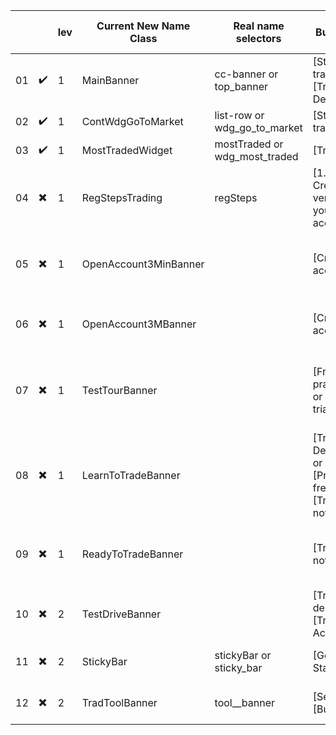 |    |    | lev | Current New Name Class | Real name selectors           | Buttons                                         | Name                                                                            | --- |
|----|----|-----|------------------------|-------------------------------|-------------------------------------------------|---------------------------------------------------------------------------------|-----|
| 01 | ✔️ | 1   | MainBanner             | cc-banner or top_banner       | [Start trading], [Try Demo]                     | Main banner                                                                     |     |
| 02 | ✔️ | 1   | ContWdgGoToMarket      | list-row or wdg_go_to_market  | [Start trading]                                 | Content block                                                                   |     |
| 03 | ✔️ | 1   | MostTradedWidget       | mostTraded or wdg_most_traded | [Trade]                                         | Widget "Most Traded"                                                            |     |
| 04 | ✖️ | 1   | RegStepsTrading        | regSteps                      | [1. Create & verify your account]               | Block "Steps trading" (Still looking for a platform/broker you can trust?)      |     |
| 05 | ✖️ | 1   | OpenAccount3MinBanner  |                               | [Create account]                                | Block "Open a trading account in less than 3 minutes"                           |     |
| 06 | ✖️ | 1   | OpenAccount3MBanner    |                               | [Create account]                                | Block "Open a trading account in less than 3 min"                               |     |
| 07 | ✖️ | 1   | TestTourBanner         |                               | [Free practice] or [Free trial]                 | Block "Would you like a test tour? Open a demo account to practice your skills" |     |
| 08 | ✖️ | 1   | LearnToTradeBanner     |                               | [Try Free Demo] or [Practice free] or [Try now] | Block "New to trading? Learn to trade with Capital.com"                         |     |
| 09 | ✖️ | 1   | ReadyToTradeBanner     |                               | [Trade now]                                     | Block "Are you ready to trade? Create the account in a few minutes"             |     |
| 10 | ✖️ | 2   | TestDriveBanner        |                               | [Try demo] or [Try Free Account]                | Block "Want a test drive?"                                                      |     |
| 11 | ✖️ | 2   | StickyBar              | stickyBar or sticky_bar       | [Get Started]                                   | Sticky bar "Start trading on"                                                   |     |
| 12 | ✖️ | 2   | TradToolBanner         | tool\_\_banner                | [Sell], [Buy]                                   | Banner [Trading Instrument]                                                     |     |

